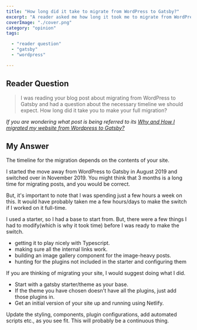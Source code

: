 ```yaml
---
title: "How long did it take to migrate from WordPress to Gatsby?"
excerpt: "A reader asked me how long it took me to migrate from WordPress to Gatsby. Let's find out"
coverImage: "./cover.png"
category: "opinion"
tags:

  - "reader question"
  - "gatsby"
  - "wordpress"

---
```


## Reader Question

> I was reading your blog post about migrating from WordPress to Gatsby and had a question about the necessary timeline we should expect. How long did it take you to make your full migration?

_If you are wondering what post is being referred to its [Why and How I migrated my website from Wordpress to Gatsby?](./migrating-wordpress-gatsby)_

## My Answer

The timeline for the migration depends on the contents of your site.

I started the move away from WordPress to Gatsby in August 2019 and switched over in November 2019. You might think that 3 months is a long time for migrating posts, and you would be correct.

But, it's important to note that I was spending just a few hours a week on this. It would have probably taken me a few hours/days to make the switch if I worked on it full-time.

I used a starter, so I had a base to start from. But, there were a few things I had to modify(which is why it took time) before I was ready to make the switch.

- getting it to play nicely with Typescript.
- making sure all the internal links work.
- building an image gallery component for the image-heavy posts.
- hunting for the plugins not included in the starter and configuring them

If you are thinking of migrating your site, I would suggest doing what I did.

- Start with a gatsby starter/theme as your base.
- If the theme you have chosen doesn't have all the plugins, just add those plugins in.
- Get an initial version of your site up and running using Netlify.

Update the styling, components, plugin configurations, add automated scripts etc., as you see fit. This will probably be a continuous thing.
